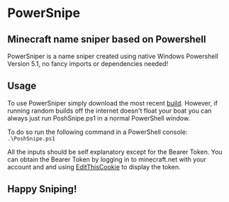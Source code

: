 # PowerSnipe
## Minecraft name sniper based on Powershell
PowerSniper is a name sniper created using native Windows Powershell Version 5.1, no fancy imports or dependencies needed!

## Usage
To use PowerSniper simply download the most recent [build](https://github.com/Altoid0/PowerSnipe/releases).
However, if running random builds off the internet doesn't float your boat you can always just run PoshSnipe.ps1 in a normal PowerShell window.

To do so run the following command in a PowerShell console:
`.\PoshSnipe.ps1`

All the inputs should be self explanatory except for the Bearer Token. You can obtain the Bearer Token by logging in to minecraft.net with your account and and using [EditThisCookie](http://www.editthiscookie.com) to display the token.

## Happy Sniping!